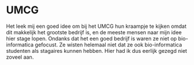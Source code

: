 # UMCG
Het leek mij een goed idee om bij het UMCG hun kraampje te kijken omdat dit makkelijk het grootste bedrijf is, en de meeste mensen naar mijn idee hier stage lopen.
Ondanks dat het een goed bedrijf is waren ze niet op bio-informatica gefocust. Ze wisten helemaal niet dat ze ook bio-informatica studenten als stagaires kunnen hebben. Hier had ik dus eerlijk gezegd niet zoveel aan.